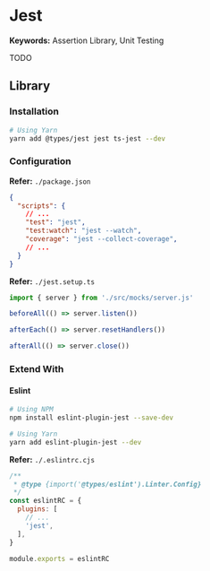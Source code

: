 # Jest

<!--
jest-sonar-reporter
-->

**Keywords:** Assertion Library, Unit Testing

<!--
https://github.com/correttojs/next-monorepo/tree/main/.jest

vscode-jest

"test": "jest",
"test:watch": "jest --watch",
"test:cov": "jest --coverage",
"test:debug": "node --inspect-brk -r tsconfig-paths/register -r ts-node/register node_modules/.bin/jest --runInBand",
"test:e2e": "jest --config ./test/jest-e2e.json"

"test": "yarn test:web && yarn test:wcl && yarn test:api",
"test:api": "jest -c jest.config.api.js",
"test:wcl": "jest -c jest.config.wcl.js",
"test:web": "jest -c jest.config.web.js",
-->

TODO

<!--
```sh
cat << EOF > ./jest.config.js
module.exports = {
  preset: 'ts-jest',
  testEnvironment: 'node',
}
EOF
```
-->

## Library

### Installation

```sh
# Using Yarn
yarn add @types/jest jest ts-jest --dev
```

<!--
ts-jest
eslint-plugin-jest
-->

### Configuration

**Refer:** `./package.json`

```json
{
  "scripts": {
    // ...
    "test": "jest",
    "test:watch": "jest --watch",
    "coverage": "jest --collect-coverage",
    // ...
  }
}
```

<!-- **Refer:** `./jest.config.ts`

```js
const nextJest = require("next/jest");

const createJestConfig = nextJest({
  dir: "./",
});

const customJestConfig = {
  setupFilesAfterEnv: ["<rootDir>/jest.setup.js"],
  moduleNameMapper: {
    "^@/components/(.*)$": "<rootDir>/src/components/$1",
    "^@/pages/(.*)$": "<rootDir>/src/pages/$1",
  },
  testEnvironment: "jest-environment-jsdom",
};

module.exports = createJestConfig(customJestConfig);
``` -->

**Refer:** `./jest.setup.ts`

```ts
import { server } from './src/mocks/server.js'

beforeAll(() => server.listen())

afterEach(() => server.resetHandlers())

afterAll(() => server.close())
```

### Extend With

#### Eslint

```sh
# Using NPM
npm install eslint-plugin-jest --save-dev

# Using Yarn
yarn add eslint-plugin-jest --dev
```

**Refer:** `./.eslintrc.cjs`

```cjs
/**
 * @type {import('@types/eslint').Linter.Config}
 */
const eslintRC = {
  plugins: [
    // ...
    'jest',
  ],
}

module.exports = eslintRC
```
